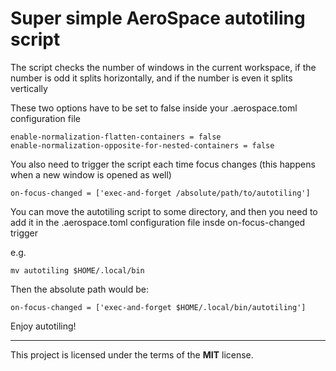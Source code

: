 # Super simple AeroSpace autotiling script

The script checks the number of windows in the current workspace, if the number is odd it splits horizontally, and if the number is even it splits vertically

These two options have to be set to false inside your .aerospace.toml configuration file

    enable-normalization-flatten-containers = false
    enable-normalization-opposite-for-nested-containers = false

You also need to trigger the script each time focus changes (this happens when a new window is opened as well)

    on-focus-changed = ['exec-and-forget /absolute/path/to/autotiling']

You can move the autotiling script to some directory, and then you need to add it in the .aerospace.toml configuration file insde on-focus-changed trigger

e.g.

    mv autotiling $HOME/.local/bin

Then the absolute path would be:

    on-focus-changed = ['exec-and-forget $HOME/.local/bin/autotiling']

Enjoy autotiling!

---
This project is licensed under the terms of the __MIT__ license.
